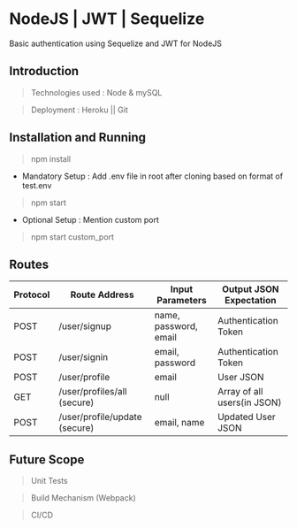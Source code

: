 # NodeJS | JWT | Sequelize
Basic authentication using Sequelize and JWT for NodeJS

## Introduction

> Technologies used : Node & mySQL

> Deployment : Heroku || Git

## Installation and Running

> npm install

* Mandatory Setup : Add .env file in root after cloning based on format of test.env

> npm start

* Optional Setup : Mention custom port

> npm start custom_port

## Routes

Protocol | Route Address | Input Parameters | Output JSON Expectation
--- | --- | --- | ---
POST | /user/signup | name, password, email | Authentication Token
POST | /user/signin | email, password | Authentication Token
POST | /user/profile | email | User JSON
GET | /user/profiles/all (secure) | null | Array of all users(in JSON)
POST | /user/profile/update (secure) | email, name | Updated User JSON

## Future Scope

> Unit Tests

> Build Mechanism (Webpack)

> CI/CD
